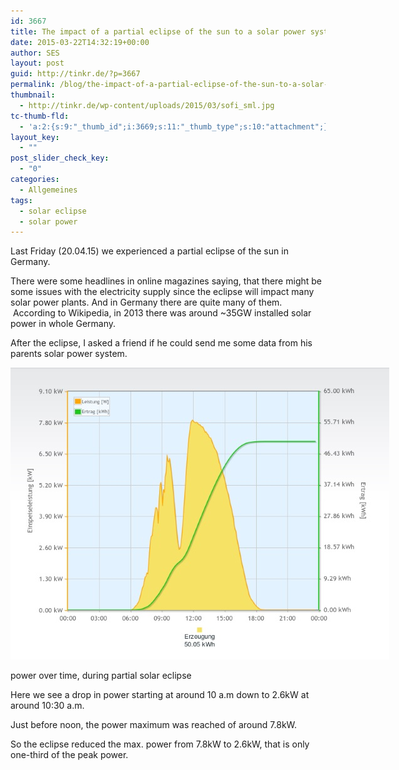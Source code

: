 ```yaml
---
id: 3667
title: The impact of a partial eclipse of the sun to a solar power system
date: 2015-03-22T14:32:19+00:00
author: SES
layout: post
guid: http://tinkr.de/?p=3667
permalink: /blog/the-impact-of-a-partial-eclipse-of-the-sun-to-a-solar-power-system/
thumbnail:
  - http://tinkr.de/wp-content/uploads/2015/03/sofi_sml.jpg
tc-thumb-fld:
  - 'a:2:{s:9:"_thumb_id";i:3669;s:11:"_thumb_type";s:10:"attachment";}'
layout_key:
  - ""
post_slider_check_key:
  - "0"
categories:
  - Allgemeines
tags:
  - solar eclipse
  - solar power
---
```

Last Friday (20.04.15) we experienced a partial eclipse of the sun in Germany.

There were some headlines in online magazines saying, that there might be some issues with the electricity supply since the eclipse will impact many solar power plants. And in Germany there are quite many of them.  According to Wikipedia, in 2013 there was around ~35GW installed solar power in whole Germany.

After the eclipse, I asked a friend if he could send me some data from his parents solar power system.

<div id="attachment_3669" style="width: 616px" class="wp-caption alignnone">
  <img aria-describedby="caption-attachment-3669" loading="lazy" class="size-full wp-image-3669" src="/assets/2015/03/solar_eclipse_power_time_150320.jpg" alt="power over time, during partial solar eclipse" width="606" height="467" />

  <p id="caption-attachment-3669" class="wp-caption-text">
    power over time, during partial solar eclipse
  </p>
</div>

Here we see a drop in power starting at around 10 a.m down to 2.6kW at around 10:30 a.m.

Just before noon, the power maximum was reached of around 7.8kW.

So the eclipse reduced the max. power from 7.8kW to 2.6kW, that is only one-third of the peak power.
